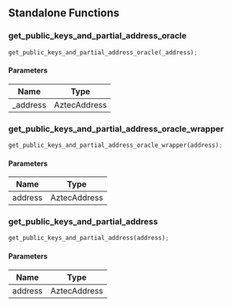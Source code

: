 ## Standalone Functions

### get_public_keys_and_partial_address_oracle

```rust
get_public_keys_and_partial_address_oracle(_address);
```

#### Parameters
| Name | Type |
| --- | --- |
| _address | AztecAddress |

### get_public_keys_and_partial_address_oracle_wrapper

```rust
get_public_keys_and_partial_address_oracle_wrapper(address);
```

#### Parameters
| Name | Type |
| --- | --- |
| address | AztecAddress |

### get_public_keys_and_partial_address

```rust
get_public_keys_and_partial_address(address);
```

#### Parameters
| Name | Type |
| --- | --- |
| address | AztecAddress |

